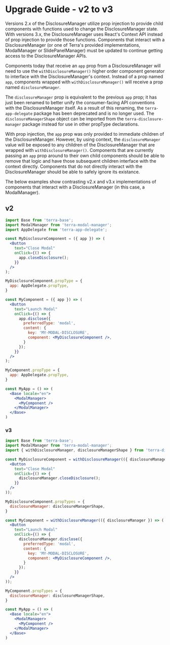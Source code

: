 # Upgrade Guide - v2 to v3

Versions 2.x of the DisclosureManager utilize prop injection to provide child components with functions used to change the DisclosureManager state. With versions 3.x, the DisclosureManager uses React's Context API instead of prop injection to provide those functions. Components that interact with a DisclosureManager (or one of Terra's provided implementations, ModalManager or SlidePanelManager) must be updated to continue getting access to the DisclosureManager APIs.

Components today that receive an `app` prop from a DisclosureManager will need to use the `withDisclosureManager()` higher order component generator to interface with the DisclosureManager's context. Instead of a prop named `app`, components wrapped with `withDisclosureManager()` will receive a prop named `disclosureManager`. 

The `disclosureManager` prop is equivalent to the previous `app` prop; it has just been renamed to better unify the consumer-facing API conventions with the DisclosureManager itself. As a result of this renaming, the `terra-app-delegate` package has been deprecated and is no longer used. The `disclosureManagerShape` object can be imported from the `terra-disclosure-manager` package instead for use in other propType declarations.

With prop injection, the `app` prop was only provided to immediate children of the DisclosureManager. However, by using context, the `disclosureManager` value will be exposed to any children of the DisclosureManager that are wrapped with `withDisclosureManager()`. Components that are currently passing an `app` prop around to their own child components should be able to remove that logic and have those subsequent children interface with the context directly. Components that do not directly interact with the DisclosureManager should be able to safely ignore its existance.

The below examples show contrasting v2.x and v3.x implementations of components that interact with a DisclosureManager (in this case, a ModalManager).

## v2
```jsx
import Base from 'terra-base';
import ModalManager from 'terra-modal-manager'; 
import AppDelegate from 'terra-app-delegate';

const MyDisclosureComponent = ({ app }) => (
  <Button
    text="Close Modal"
    onClick={() => { 
      app.closeDisclosure();
    }}
  />
);

MyDisclosureComponent.propType = {
  app: AppDelegate.propType,
}

const MyComponent = ({ app }) => (
  <Button
    text="Launch Modal"
    onClick={() => { 
      app.disclose({
        preferredType: 'modal',
        content: {
          key: 'MY-MODAL-DISCLOSURE',
          component: <MyDisclosureComponent />,
        }
      });
    }}
  />
);

MyComponent.propType = {
  app: AppDelegate.propType,
}

const MyApp = () => (
  <Base locale="en">
    <ModalManager>
      <MyComponent />
    </ModalManager>
  </Base>
)
```

### v3
```jsx
import Base from 'terra-base';
import ModalManager from 'terra-modal-manager'; 
import { withDisclosureManager, disclosureManagerShape } from 'terra-disclosure-manager';

const MyDisclosureComponent = withDisclosureManager(({ disclosureManager }) => (
  <Button
    text="Close Modal"
    onClick={() => { 
      disclosureManager.closeDisclosure();
    }}
  />
));

MyDisclosureComponent.propTypes = {
  disclosureManager: disclosureManagerShape,
}

const MyComponent = withDisclosureManager(({ disclosureManager }) => (
  <Button
    text="Launch Modal"
    onClick={() => { 
      disclosureManager.disclose({
        preferredType: 'modal',
        content: {
          key: 'MY-MODAL-DISCLOSURE',
          component: <MyDisclosureComponent />,
        }
      });
    }}
  />
));

MyComponent.propTypes = {
  disclosureManager: disclosureManagerShape,
}

const MyApp = () => (
  <Base locale="en">
    <ModalManager>
      <MyComponent />
    </ModalManager>
  </Base>
)
```